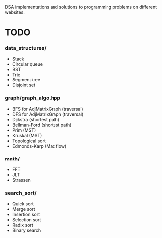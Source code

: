 DSA implementations and solutions to programming problems on different websites.

# TODO
### data_structures/
- Stack
- Circular queue
- BST
- Trie
- Segment tree
- Disjoint set
### graph/graph_algo.hpp
- BFS for AdjMatrixGraph (traversal)
- DFS for AdjMatrixGraph (traversal)
- Djikstra (shortest path)
- Bellman-Ford (shortest path)
- Prim (MST)
- Kruskal (MST)
- Topological sort
- Edmonds-Karp (Max flow)
### math/
- FFT
- JLT
- Strassen
### search_sort/
- Quick sort
- Merge sort
- Insertion sort
- Selection sort
- Radix sort
- Binary search
